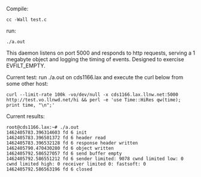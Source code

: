 Compile:

```
cc -Wall test.c
```

run:

```
./a.out
```

This daemon listens on port 5000 and responds to http requests, serving a 1 megabyte object
and logging the timing of events. Designed to exercise EVFILT_EMPTY.

Current test: run ./a.out on cds1166.lax and execute the curl below from some other host:

```
curl --limit-rate 100k -vo/dev/null -x cds1166.lax.llnw.net:5000 http://test.vo.llnwd.net/hi && perl -e 'use Time::HiRes qw(time); print time, "\n";'
```

Current results:

```
root@cds1166.lax:~# ./a.out
1462405783.396314603 fd 6 init
1462405783.396501372 fd 6 header read
1462405783.396532128 fd 6 response header written
1462405790.470430280 fd 6 object written
1462405792.586527057 fd 6 send buffer empty
1462405792.586551212 fd 6 sender limited: 9078 cwnd limited low: 0 cwnd limited high: 0 receiver limited 0: fastsoft: 0
1462405792.586563196 fd 6 closed
```
